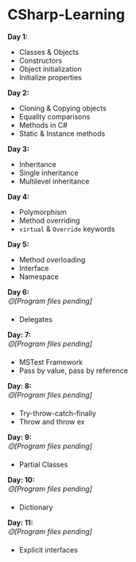 # CSharp-Learning


**Day 1:** 
- Classes & Objects
- Constructors
- Object initialization
- Initialize properties

**Day 2:**
- Cloning & Copying objects
- Equality comparisons
- Methods in C#
- Static & Instance methods
 
 **Day 3:**
- Inheritance
- Single inheritance
- Multilevel inheritance

**Day 4:**
- Polymorphism
- Method overriding
- `virtual` & `Override` keywords

**Day 5:**
- Method overloading
- Interface
- Namespace

**Day 6:**  
*🟡[Program files pending]*
- Delegates

**Day: 7:**  
*🟡[Program files pending]*  
- MSTest Framework   
- Pass by value, pass by reference 

**Day: 8:**  
*🟡[Program files pending]*
- Try-throw-catch-finally
- Throw and throw ex 

**Day: 9:**  
*🟡[Program files pending]*
- Partial Classes

**Day: 10:**  
*🟡[Program files pending]*
- Dictionary

**Day: 11:**   
*🟡[Program files pending]*
- Explicit interfaces
